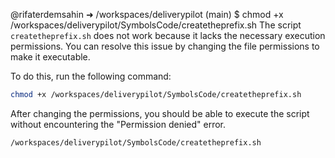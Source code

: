 @rifaterdemsahin ➜ /workspaces/deliverypilot (main) $ chmod +x /workspaces/deliverypilot/SymbolsCode/createtheprefix.sh
The script `createtheprefix.sh` does not work because it lacks the necessary execution permissions. You can resolve this issue by changing the file permissions to make it executable.

To do this, run the following command:

```sh
chmod +x /workspaces/deliverypilot/SymbolsCode/createtheprefix.sh
```

After changing the permissions, you should be able to execute the script without encountering the "Permission denied" error.

```sh
/workspaces/deliverypilot/SymbolsCode/createtheprefix.sh
```